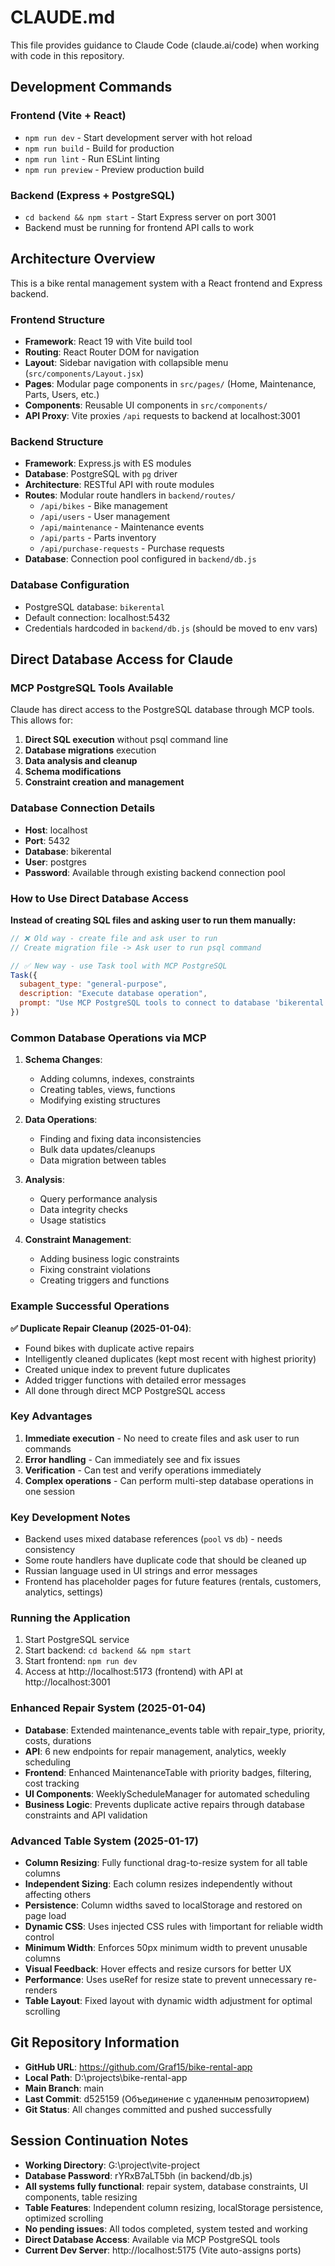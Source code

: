 # CLAUDE.md

This file provides guidance to Claude Code (claude.ai/code) when working with code in this repository.

## Development Commands

### Frontend (Vite + React)
- `npm run dev` - Start development server with hot reload
- `npm run build` - Build for production
- `npm run lint` - Run ESLint linting
- `npm run preview` - Preview production build

### Backend (Express + PostgreSQL)
- `cd backend && npm start` - Start Express server on port 3001
- Backend must be running for frontend API calls to work

## Architecture Overview

This is a bike rental management system with a React frontend and Express backend.

### Frontend Structure
- **Framework**: React 19 with Vite build tool
- **Routing**: React Router DOM for navigation
- **Layout**: Sidebar navigation with collapsible menu (`src/components/Layout.jsx`)
- **Pages**: Modular page components in `src/pages/` (Home, Maintenance, Parts, Users, etc.)
- **Components**: Reusable UI components in `src/components/`
- **API Proxy**: Vite proxies `/api` requests to backend at localhost:3001

### Backend Structure
- **Framework**: Express.js with ES modules
- **Database**: PostgreSQL with `pg` driver
- **Architecture**: RESTful API with route modules
- **Routes**: Modular route handlers in `backend/routes/`
  - `/api/bikes` - Bike management
  - `/api/users` - User management  
  - `/api/maintenance` - Maintenance events
  - `/api/parts` - Parts inventory
  - `/api/purchase-requests` - Purchase requests
- **Database**: Connection pool configured in `backend/db.js`

### Database Configuration
- PostgreSQL database: `bikerental`
- Default connection: localhost:5432
- Credentials hardcoded in `backend/db.js` (should be moved to env vars)

## Direct Database Access for Claude

### MCP PostgreSQL Tools Available
Claude has direct access to the PostgreSQL database through MCP tools. This allows for:

1. **Direct SQL execution** without psql command line
2. **Database migrations** execution
3. **Data analysis and cleanup**
4. **Schema modifications**
5. **Constraint creation and management**

### Database Connection Details
- **Host**: localhost
- **Port**: 5432  
- **Database**: bikerental
- **User**: postgres
- **Password**: Available through existing backend connection pool

### How to Use Direct Database Access

**Instead of creating SQL files and asking user to run them manually:**

```javascript
// ❌ Old way - create file and ask user to run
// Create migration file -> Ask user to run psql command

// ✅ New way - use Task tool with MCP PostgreSQL
Task({
  subagent_type: "general-purpose",
  description: "Execute database operation",
  prompt: "Use MCP PostgreSQL tools to connect to database 'bikerental' and execute [specific operation]. The database connection info is available through the existing backend configuration."
})
```

### Common Database Operations via MCP

1. **Schema Changes**:
   - Adding columns, indexes, constraints
   - Creating tables, views, functions
   - Modifying existing structures

2. **Data Operations**:
   - Finding and fixing data inconsistencies
   - Bulk data updates/cleanups
   - Data migration between tables

3. **Analysis**:
   - Query performance analysis
   - Data integrity checks
   - Usage statistics

4. **Constraint Management**:
   - Adding business logic constraints
   - Fixing constraint violations
   - Creating triggers and functions

### Example Successful Operations

**✅ Duplicate Repair Cleanup (2025-01-04)**:
- Found bikes with duplicate active repairs
- Intelligently cleaned duplicates (kept most recent with highest priority)
- Created unique index to prevent future duplicates
- Added trigger functions with detailed error messages
- All done through direct MCP PostgreSQL access

### Key Advantages

1. **Immediate execution** - No need to create files and ask user to run commands
2. **Error handling** - Can immediately see and fix issues
3. **Verification** - Can test and verify operations immediately
4. **Complex operations** - Can perform multi-step database operations in one session
### Key Development Notes
- Backend uses mixed database references (`pool` vs `db`) - needs consistency
- Some route handlers have duplicate code that should be cleaned up
- Russian language used in UI strings and error messages
- Frontend has placeholder pages for future features (rentals, customers, analytics, settings)

### Running the Application
1. Start PostgreSQL service
2. Start backend: `cd backend && npm start`
3. Start frontend: `npm run dev`
4. Access at http://localhost:5173 (frontend) with API at http://localhost:3001

### Enhanced Repair System (2025-01-04)
- **Database**: Extended maintenance_events table with repair_type, priority, costs, durations
- **API**: 6 new endpoints for repair management, analytics, weekly scheduling
- **Frontend**: Enhanced MaintenanceTable with priority badges, filtering, cost tracking
- **UI Components**: WeeklyScheduleManager for automated scheduling
- **Business Logic**: Prevents duplicate active repairs through database constraints and API validation

### Advanced Table System (2025-01-17)
- **Column Resizing**: Fully functional drag-to-resize system for all table columns
- **Independent Sizing**: Each column resizes independently without affecting others
- **Persistence**: Column widths saved to localStorage and restored on page load
- **Dynamic CSS**: Uses injected CSS rules with !important for reliable width control
- **Minimum Width**: Enforces 50px minimum width to prevent unusable columns
- **Visual Feedback**: Hover effects and resize cursors for better UX
- **Performance**: Uses useRef for resize state to prevent unnecessary re-renders
- **Table Layout**: Fixed layout with dynamic width adjustment for optimal scrolling

## Git Repository Information
- **GitHub URL**: https://github.com/Graf15/bike-rental-app
- **Local Path**: D:\projects\bike-rental-app
- **Main Branch**: main
- **Last Commit**: d525159 (Объединение с удаленным репозиторием)
- **Git Status**: All changes committed and pushed successfully

## Session Continuation Notes
- **Working Directory**: G:\project\vite-project
- **Database Password**: rYRxB7aLT5bh (in backend/db.js)
- **All systems fully functional**: repair system, database constraints, UI components, table resizing
- **Table Features**: Independent column resizing, localStorage persistence, optimized scrolling
- **No pending issues**: All todos completed, system tested and working
- **Direct Database Access**: Available via MCP PostgreSQL tools
- **Current Dev Server**: http://localhost:5175 (Vite auto-assigns ports)
